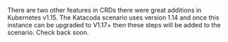 There are two other features in CRDs there were great additions in Kubernetes v1.15. The Katacoda scenario uses version 1.14 and once this instance can be upgraded to V1.17+ then these steps will be added to the scenario. Check back soon.
